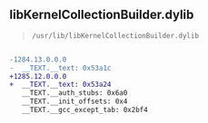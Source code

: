 ## libKernelCollectionBuilder.dylib

> `/usr/lib/libKernelCollectionBuilder.dylib`

```diff

-1284.13.0.0.0
-  __TEXT.__text: 0x53a1c
+1285.12.0.0.0
+  __TEXT.__text: 0x53a24
   __TEXT.__auth_stubs: 0x6a0
   __TEXT.__init_offsets: 0x4
   __TEXT.__gcc_except_tab: 0x2bf4

```
